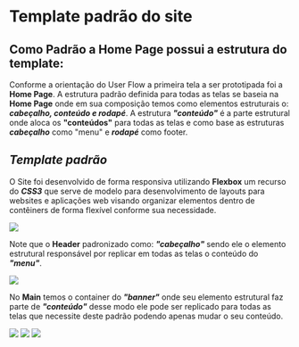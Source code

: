 # Template padrão do site

## Como Padrão a Home Page possui a estrutura do template:
Conforme a orientação do User Flow a primeira tela a ser prototipada foi a **Home Page**.
A estrutura padrão definida para todas as telas se baseia na **Home Page** onde em sua composição temos como elementos estruturais o: ***cabeçalho, conteúdo e rodapé***. A estrutura ***"conteúdo"*** é a parte estrutural onde aloca os **"conteúdos"** para todas as telas e como base as estruturas ***cabeçalho*** como "menu" e ***rodapé*** como footer. 
##
 
## ***Template padrão***

 O Site foi desenvolvido de forma responsiva utilizando **Flexbox** um recurso do ***CSS3*** que serve de modelo para desenvolvimento de layouts para websites e aplicações web visando organizar elementos dentro de contêiners de forma flexível conforme sua necessidade.

<img src="https://user-images.githubusercontent.com/86859418/174415194-7664f7ee-a460-4060-96a4-2d91021ddeb9.jpg">

Note que o **Header** padronizado como:  ***"cabeçalho"*** sendo ele o elemento estrutural responsável por replicar em todas as telas o conteúdo do ***"menu"***. 

<img src="https://user-images.githubusercontent.com/86859418/174416869-7ad8b628-0469-432e-8b0a-8946b38764ec.jpg">

No **Main** temos o container do ***"banner"*** onde seu elemento estrutural faz parte de ***"conteúdo"*** desse modo ele pode ser replicado para todas as telas que necessite deste padrão podendo apenas mudar o seu conteúdo. 

<img src="https://user-images.githubusercontent.com/86859418/174416890-35f54399-f891-4af3-bd0e-7478c224511b.jpg">

<img src="https://user-images.githubusercontent.com/86859418/174416904-25a9fb42-5584-406f-9727-36bcb5e7d857.jpg">

<img src="https://user-images.githubusercontent.com/86859418/174416910-f28889f6-0204-409f-a083-d85c563de319.jpg">
